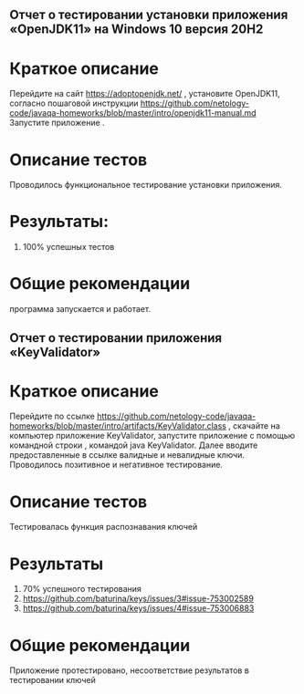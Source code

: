## Отчет о тестировании установки приложения «OpenJDK11» на Windows 10 версия 20H2
# Краткое описание
Перейдите на сайт https://adoptopenjdk.net/ , установите OpenJDK11, согласно пошаговой инструкции https://github.com/netology-code/javaqa-homeworks/blob/master/intro/openjdk11-manual.md  Запустите приложение .
# Описание тестов 
Проводилось функциональное тестирование установки приложения.
# Результаты: 
1.	100% успешных тестов

# Общие рекомендации 
 программа запускается и работает. 

## Отчет о тестировании приложения «KeyValidator» 	
# Краткое описание
Перейдите по ссылке https://github.com/netology-code/javaqa-homeworks/blob/master/intro/artifacts/KeyValidator.class , скачайте на компьютер приложение KeyValidator, запустите приложение с помощью командной строки , командой java KeyValidator. Далее вводите предоставленные в ссылке валидные и невалидные ключи. Проводилось позитивное и негативное тестирование.
# Описание тестов
 Тестировалась функция распознавания ключей 
# Результаты 
1.	70% успешного тестирования
2.	https://github.com/baturina/keys/issues/3#issue-753002589
3.	https://github.com/baturina/keys/issues/4#issue-753006883
# Общие рекомендации
Приложение протестировано, несоответствие результатов в тестировании ключей
